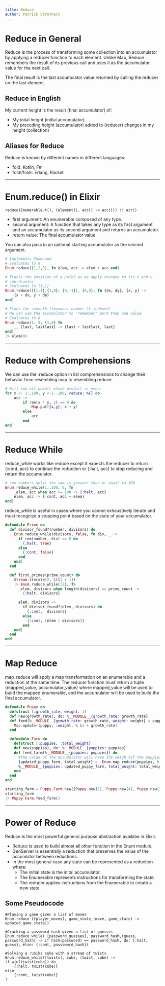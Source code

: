 ```yaml
---
title: Reduce
author: Patrick Struthers
---
```


# Reduce in General
Reduce is the process of transforming some collection into an accumulator by applying a reducer function to each element.  Unlike Map, Reduce remembers the result of its previous call and uses it as the accumulator value for the next call.

The final result is the last accumulator value returned by calling the reducer on the last element.

## Reduce in English

My current height is the result (final accumulator) of:
- My inital height (initlal accumulator)
- My preceding height (accumulator) added to (reducer) changes in my height (collection)

## Aliases for Reduce
Reduce is known by different names in different languages:

- fold: Kotlin, F#
- foldl/foldr: Erlang, Racket 
---
# Enum.reduce() in Elixir
```
reduce(Enumerable.t(), (element(), acc() -> acc())) :: acc()
```
- first argument: An enumerable composed of any type.
- second argument: A function that takes any type as its first argument and an accumulator as its second argument and returns an accumulator. 
- return value: The final accumulator value 

You can also pass in an optional starting accumulator as the second argument.

``` elixir
# Implements Enum.sum
# Evaluates to 6
Enum.reduce([1,2,3], fn elem, acc -> elem + acc end)

# Tracks the position of a point as we apply changes to its x and y
# coordiantes
# Evaluates to {1,1}
Enum.reduce([{1,1},{1,0}, {0,-1}], {0,0}, fn {dx, dy}, {x, y} -> 
    {x + dx, y + dy}
end)

# Finds the seventh fibonacci number (1 indexed)
# We can use the accumulator to 'remember' more than one value
# Evaluates to 8
Enum.reduce(1..5, {1,0} fn 
    _, {last, lastlast} -> {last + lastlast, last}
end)
|> elem(0)
```
---
# Reduce with Comprehensions
We can use the :reduce option in list comprehensions to change their behavior from resembling map to resembling reduce.
``` elixir 
# Will sum all points whose product is even. 
for x <- 1..100, y <-1..100, reduce: %{} do
    acc -> 
        if rem(x * y, 2) == 0 do
            Map.put({x,y}, x + y)
        else
            acc
        end
end
```
---
# Reduce While
reduce_while works like reduce except it expects the reducer to return {:cont, acc} to continue the reduction or {:halt, acc} to stop reducing and return the accumulator. 

``` elixir
# sum numbers until the sum is greater than or equal to 100
Enum.reduce_while(1..100, 0, fn 
    _elem, acc when acc >= 100 -> {:halt, acc}
    elem, acc -> {:cont, acc + elem} 
end)
```

reduce_while is useful in cases where you cannot exhaustively iterate and must recognize a stopping point based on the state of your accumulator.

``` elixir
defmodule Prime do
  def divisor_found?(number, divisors) do
    Enum.reduce_while(divisors, false, fn div, _ ->
      if rem(number, div) == 0 do
        {:halt, true}
      else
        {:cont, false}
      end
    end)
  end

  def first_primes(prime_count) do
    Stream.iterate(2, &(&1 + 1))
    |> Enum.reduce_while([2], fn
      _elem, divisors when length(divisors) == prime_count ->
        {:halt, divisors}

      elem, divisors ->
        if divisor_found?(elem, divisors) do
          {:cont,  divisors}
        else
          {:cont, [elem | divisors]}
        end
    end)
  end
end

```
---
# Map Reduce
map_reduce will apply a map transformation on an enumerable and a reduction at the same time.
The reducer function must return a tuple {mapped_value, accumulator_value} where mapped_value will be used to build the mapped enumerable, and the accumulator will be used to build the final accumulator. 

``` elixir
defmodule Puppy do
  defstruct [:growth_rate, weight: 1] 
  def new(growth_rate), do: %__MODULE__{growth_rate: growth_rate}
  def feed(%__MODULE__{growth_rate: growth_rate, weight: weight} = puppy) do
    Map.update!(puppy, :weight, & &1 + growth_rate)
  end

  defmodule Farm do
    defstruct [:puppies, :total_weight]
    def new(puppies), do: %__MODULE__{puppies: puppies}
    def feed_farm(%__MODULE__{puppies: puppies}) do
      #the value of the accumulator will have the weigh tof the puppies before they are fed!
      {updated_puppy_farm, total_weight} =  Enum.map_reduce(puppies, 0, fn puppy, total_weight -> {Puppy.feed(puppy), total_weight + puppy.weight} end)
      %__MODULE__{puppies: updated_puppy_farm, total_weight: total_weight}
    end
  end
end

starting_farm = Puppy.Farm.new([Puppy.new(1), Puppy.new(4), Puppy.new(2)])
starting_farm
|> Puppy.Farm.feed_farm()
```
--- 

# Power of Reduce
Reduce is the most powerful general purpose abstraction availabe in Elixir. 
- Reduce is used to build almost all other function in the Enum module.
- GenServer is essentially a reduction that preserves the value of the accumlator between reductions.
- In the most general case any state can be represented as a reduction where:
    - The initial state is the inital accumulator.
    - The Enumerable represents instructions for transforming the state.
    - The reducer applies instructions from the Enumerable to create a new state.

## Some Pseudocode 

```
#Playing a game given a list of moves
Enum.reduce ([player_moves], game_state,(move, game_state) -> updated_game_state))

#Cracking a password hash given a list of guesses
Enum.reduce_while( [password_guesses], password_hash,(guess, password_hash) -> if hash(password) == password_hash, do: {:halt, guess}, else: {:cont, passsword_hash})

#Solving a rubiks cube with a stream of twists 
Enum.reduce_while([twists], cube, (twist, cube) -> 
if win?(twist(cube)) do 
    {:halt, twist(cube)}
else
    {:cont, twist(cube)}
)
```

